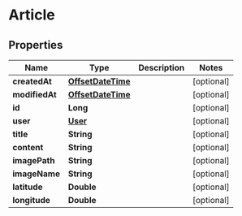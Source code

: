 # Article

## Properties

Name | Type | Description | Notes
------------ | ------------- | ------------- | -------------
**createdAt** | [**OffsetDateTime**](OffsetDateTime.md) |  |  [optional]
**modifiedAt** | [**OffsetDateTime**](OffsetDateTime.md) |  |  [optional]
**id** | **Long** |  |  [optional]
**user** | [**User**](User.md) |  |  [optional]
**title** | **String** |  |  [optional]
**content** | **String** |  |  [optional]
**imagePath** | **String** |  |  [optional]
**imageName** | **String** |  |  [optional]
**latitude** | **Double** |  |  [optional]
**longitude** | **Double** |  |  [optional]
